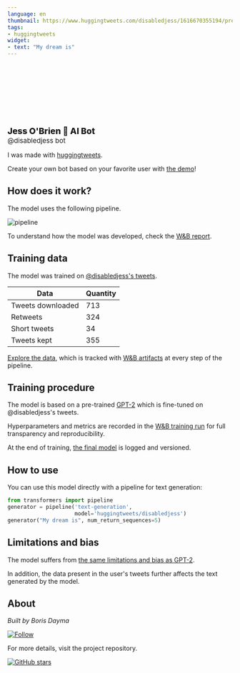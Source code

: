 ```yaml
---
language: en
thumbnail: https://www.huggingtweets.com/disabledjess/1616670355194/predictions.png
tags:
- huggingtweets
widget:
- text: "My dream is"
---
```


<div>
<div style="width: 132px; height:132px; border-radius: 50%; background-size: cover; background-image: url('https://pbs.twimg.com/profile_images/1336779061025267715/zRfiUbb7_400x400.jpg')">
</div>
<div style="margin-top: 8px; font-size: 19px; font-weight: 800">Jess O'Brien 🤖 AI Bot </div>
<div style="font-size: 15px">@disabledjess bot</div>
</div>

I was made with [huggingtweets](https://github.com/borisdayma/huggingtweets).

Create your own bot based on your favorite user with [the demo](https://colab.research.google.com/github/borisdayma/huggingtweets/blob/master/huggingtweets-demo.ipynb)!

## How does it work?

The model uses the following pipeline.

![pipeline](https://github.com/borisdayma/huggingtweets/blob/master/img/pipeline.png?raw=true)

To understand how the model was developed, check the [W&B report](https://wandb.ai/wandb/huggingtweets/reports/HuggingTweets-Train-a-Model-to-Generate-Tweets--VmlldzoxMTY5MjI).

## Training data

The model was trained on [@disabledjess's tweets](https://twitter.com/disabledjess).

| Data | Quantity |
| --- | --- |
| Tweets downloaded | 713 |
| Retweets | 324 |
| Short tweets | 34 |
| Tweets kept | 355 |

[Explore the data](https://wandb.ai/wandb/huggingtweets/runs/dt08vg5c/artifacts), which is tracked with [W&B artifacts](https://docs.wandb.com/artifacts) at every step of the pipeline.

## Training procedure

The model is based on a pre-trained [GPT-2](https://huggingface.co/gpt2) which is fine-tuned on @disabledjess's tweets.

Hyperparameters and metrics are recorded in the [W&B training run](https://wandb.ai/wandb/huggingtweets/runs/zxrg63ip) for full transparency and reproducibility.

At the end of training, [the final model](https://wandb.ai/wandb/huggingtweets/runs/zxrg63ip/artifacts) is logged and versioned.

## How to use

You can use this model directly with a pipeline for text generation:

```python
from transformers import pipeline
generator = pipeline('text-generation',
                     model='huggingtweets/disabledjess')
generator("My dream is", num_return_sequences=5)
```

## Limitations and bias

The model suffers from [the same limitations and bias as GPT-2](https://huggingface.co/gpt2#limitations-and-bias).

In addition, the data present in the user's tweets further affects the text generated by the model.

## About

*Built by Boris Dayma*

[![Follow](https://img.shields.io/twitter/follow/borisdayma?style=social)](https://twitter.com/intent/follow?screen_name=borisdayma)

For more details, visit the project repository.

[![GitHub stars](https://img.shields.io/github/stars/borisdayma/huggingtweets?style=social)](https://github.com/borisdayma/huggingtweets)
